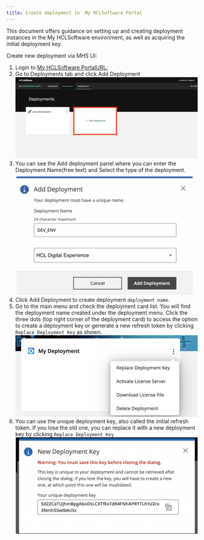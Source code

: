 ```yaml
---
title: Create deployment in  My HCLSoftware Portal
---
```


This document offers guidance on setting up and creating deployment instances in the  My HCLSoftware environment, as well as acquiring the initial deployment key.

Create new deployment via MHS UI:

1. Login to [My HCLSoftware PortalURL:](https://my.hcltechsw.com/)
2. Go to Deployments tab and click Add Deployment
![Add Deployment](../../software_licensing_portal/_img/add_deployment.png)
3. You can see the Add deployment panel where you can enter the
Deployment Name(free text) and Select the type of the deployment.
![Create Deployment](../../software_licensing_portal/_img/create_deployment.png)
4. Click Add Deployment to create deployment `deployment name`.
5. Go to the main menu and check the deployment card list. You will find the deployment name created under the deployment menu. Click the three dots (top right corner of the deployment card) to access the option to create a deployment key or generate a new refresh token by clicking `Replace Deployment Key` as shown.
![create deployment](../../software_licensing_portal/_img/deployment_key.png)
6. You can use the unique deployment key, also called the initial refresh token. If you lose the old one, you can replace it with a new deployment key by clicking `Replace Deployment Key`
![Deployment key](../../software_licensing_portal/_img/new_deployment_key.png)
